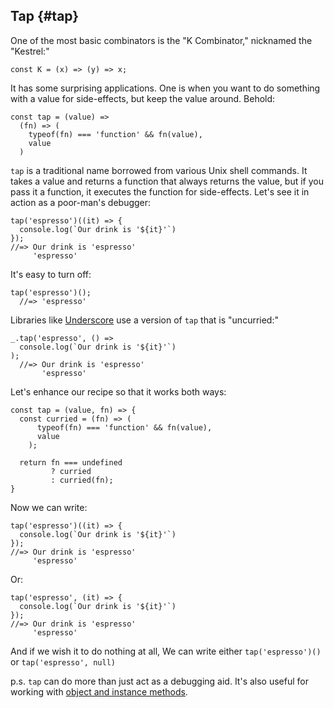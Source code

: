 ## Tap {#tap}

One of the most basic combinators is the "K Combinator," nicknamed the "Kestrel:"

    const K = (x) => (y) => x;

It has some surprising applications. One is when you want to do something with a value for side-effects, but keep the value around. Behold:

    const tap = (value) =>
      (fn) => (
        typeof(fn) === 'function' && fn(value),
        value
      )

`tap` is a traditional name borrowed from various Unix shell commands. It takes a value and returns a function that always returns the value, but if you pass it a function, it executes the function for side-effects. Let's see it in action as a poor-man's debugger:

    tap('espresso')((it) => {
      console.log(`Our drink is '${it}'`) 
    });
    //=> Our drink is 'espresso'
         'espresso'
    

It's easy to turn off:

    tap('espresso')();
      //=> 'espresso'

Libraries like [Underscore] use a version of `tap` that is "uncurried:"

    _.tap('espresso', () =>
      console.log(`Our drink is '${it}'`) 
    );
      //=> Our drink is 'espresso'
           'espresso'
    
Let's enhance our recipe so that it works both ways:

    const tap = (value, fn) => {
      const curried = (fn) => (
          typeof(fn) === 'function' && fn(value),
          value
        );
      
      return fn === undefined
             ? curried
             : curried(fn);
    }

Now we can write:

    tap('espresso')((it) => {
      console.log(`Our drink is '${it}'`) 
    });
    //=> Our drink is 'espresso'
         'espresso'
    
Or:

    tap('espresso', (it) => {
      console.log(`Our drink is '${it}'`) 
    });
    //=> Our drink is 'espresso'
         'espresso'
    
And if we wish it to do nothing at all, We can write either `tap('espresso')()` or `tap('espresso', null)`

p.s. `tap` can do more than just act as a debugging aid. It's also useful for working with [object and instance methods](#tap-methods).

[Underscore]: http://underscorejs.org
